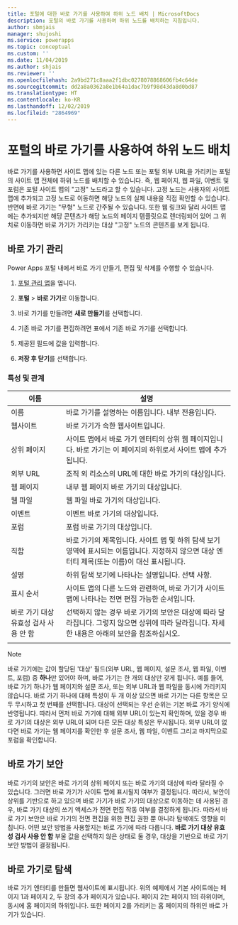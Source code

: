 ```yaml
---
title: 포털에 대한 바로 가기를 사용하여 하위 노드 배치 | MicrosoftDocs
description: 포털의 바로 가기를 사용하여 하위 노드를 배치하는 지침입니다.
author: sbmjais
manager: shujoshi
ms.service: powerapps
ms.topic: conceptual
ms.custom: ''
ms.date: 11/04/2019
ms.author: shjais
ms.reviewer: ''
ms.openlocfilehash: 2a9bd271c8aaa2f1dbc0278078868606fb4c64de
ms.sourcegitcommit: dd2a8a0362a8e1b64a1dac7b9f98d43da8d0bd87
ms.translationtype: HT
ms.contentlocale: ko-KR
ms.lasthandoff: 12/02/2019
ms.locfileid: "2864969"
---
```

# <a name="place-child-nodes-by-using-shortcuts-for-portals"></a>포털의 바로 가기를 사용하여 하위 노드 배치
바로 가기를 사용하면 사이트 맵에 있는 다른 노드 또는 포털 외부 URL을 가리키는 포털의 사이트 맵 전체에 하위 노드를 배치할 수 있습니다. 즉, 웹 페이지, 웹 파일, 이벤트 및 포럼은 포털 사이트 맵의 "고정" 노드라고 할 수 있습니다. 고정 노드는 사용자의 사이트 맵에 추가되고 고정 노드로 이동하면 해당 노드의 실제 내용을 직접 확인할 수 있습니다. 반면에 바로 가기는 "무형" 노드로 간주될 수 있습니다. 또한 웹 링크와 달리 사이트 맵에는 추가되지만 해당 콘텐츠가 해당 노드의 페이지 템플릿으로 렌더링되어 있어 그 위치로 이동하면 바로 가기가 가리키는 대상 "고정" 노드의 콘텐츠를 보게 됩니다.

## <a name="manage-shortcuts"></a>바로 가기 관리

Power Apps 포털 내에서 바로 가기 만들기, 편집 및 삭제를 수행할 수 있습니다.

1. [포털 관리 앱](configure-portal.md)을 엽니다.

2. **포털** &gt; **바로 가기**로 이동합니다. 

3. 바로 가기를 만들려면 **새로 만들기**를 선택합니다. 

4. 기존 바로 가기를 편집하려면 표에서 기존 바로 가기를 선택합니다. 

5. 제공된 필드에 값을 입력합니다. 

6. **저장 후 닫기**를 선택합니다.

### <a name="attributes-and-relationships"></a>특성 및 관계

| 이름                               | 설명                                                                                                                                                                                  |
|------------------------------------|----------------------------------------------------------------------------------------------------------------------------------------------------------------------------------------------|
| 이름                               | 바로 가기를 설명하는 이름입니다. 내부 전용입니다.                                                                                                                                  |
| 웹사이트                            | 바로 가기가 속한 웹사이트입니다.                                                                                                                                                    |
| 상위 페이지                        | 사이트 맵에서 바로 가기 엔터티의 상위 웹 페이지입니다. 바로 가기는 이 페이지의 하위로서 사이트 맵에 추가됩니다.                                                                 |
| 외부 URL                       | 조직 외 리소스의 URL에 대한 바로 가기의 대상입니다.                                                                                                                  |
| 웹 페이지                           | 내부 웹 페이지 바로 가기의 대상입니다.                                                                                                                                               |
| 웹 파일                           | 웹 파일 바로 가기의 대상입니다.                                                                                                                                                        |
| 이벤트                              | 이벤트 바로 가기의 대상입니다.                                                                                                                                                          |
| 포럼                              | 포럼 바로 가기의 대상입니다.                                                                                                                                                           |
| 직함                              | 바로 가기의 제목입니다. 사이트 맵 및 하위 탐색 보기 영역에 표시되는 이름입니다. 지정하지 않으면 대상 엔터티 제목(또는 이름)이 대신 표시됩니다. |
| 설명                        | 하위 탐색 보기에 나타나는 설명입니다. 선택 사항.                                                                                                                                        |
| 표시 순서                      | 사이트 맵의 다른 노드와 관련하여, 바로 가기가 사이트 맵에 나타나는 전면 편집 가능한 순서입니다.                                                      |
| 바로 가기 대상 유효성 검사 사용 안 함 | 선택하지 않는 경우 바로 가기의 보안은 대상에 따라 달라집니다. 그렇지 않으면 상위에 따라 달라집니다. 자세한 내용은 아래의 보안을 참조하십시오.                                   |
||

> [!Note]
> 바로 가기에는 값이 할당된 '대상' 필드(외부 URL, 웹 페이지, 설문 조사, 웹 파일, 이벤트, 포럼) 중 **하나**만 있어야 하며, 바로 가기는 한 개의 대상만 갖게 됩니다. 예를 들어, 바로 가기 하나가 웹 페이지와 설문 조사, 또는 외부 URL과 웹 파일을 동시에 가리키지 않습니다. 바로 가기 하나에 대해 특성이 두 개 이상 있으면 바로 가기는 다른 항목은 모두 무시하고 첫 번째를 선택합니다. 대상이 선택되는 우선 순위는 기본 바로 가기 양식에 반영됩니다. 따라서 먼저 바로 가기에 대해 외부 URL이 있는지 확인하며, 있을 경우 바로 가기의 대상은 외부 URL이 되며 다른 모든 대상 특성은 무시됩니다. 외부 URL이 없다면 바로 가기는 웹 페이지를 확인한 후 설문 조사, 웹 파일, 이벤트 그리고 마지막으로 포럼을 확인합니다. 

## <a name="secure-shortcuts"></a>바로 가기 보안

바로 가기의 보안은 바로 가기의 상위 페이지 또는 바로 가기의 대상에 따라 달라질 수 있습니다. 그러면 바로 가기가 사이트 맵에 표시될지 여부가 결정됩니다. 따라서, 보안이 상위를 기반으로 하고 있으며 바로 가기가 바로 가기의 대상으로 이동하는 데 사용된 경우, 바로 가기 대상의 쓰기 액세스가 전면 편집 작동 여부를 결정하게 됩니다. 따라서 바로 가기 보안은 바로 가기의 전면 편집을 위한 편집 권한 뿐 아니라 탐색에도 영향을 미칩니다. 어떤 보안 방법을 사용할지는 바로 가기에 따라 다릅니다. **바로 가기 대상 유효성 검사 사용 안 함** 부울 값을 선택하지 않은 상태로 둘 경우, 대상을 기반으로 바로 가기 보안 방법이 결정됩니다.

## <a name="navigate-with-shortcuts"></a>바로 가기로 탐색

바로 가기 엔터티를 만들면 웹사이트에 표시됩니다. 위의 예제에서 기본 사이트에는 페이지 1과 페이지 2, 두 장의 추가 페이지가 있습니다. 페이지 2는 페이지 1의 하위이며, 동시에 홈 페이지의 하위입니다. 또한 페이지 2를 가리키는 홈 페이지의 하위인 바로 가기가 있습니다. 
